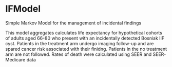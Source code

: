 # IFModel
Simple Markov Model for the management of incidental findings

This model aggregates calculates life expectancy for hypothetical cohorts of adults aged 66-80 who present with an incidentally detected Bosniak IIF cyst. Patients in the treatment arm undergo imaging follow-up and are spared cancer risk associated with their finidng. Patients in the no treatment arm are not followed.
Rates of death were calculated using SEER and SEER-Medicare data
